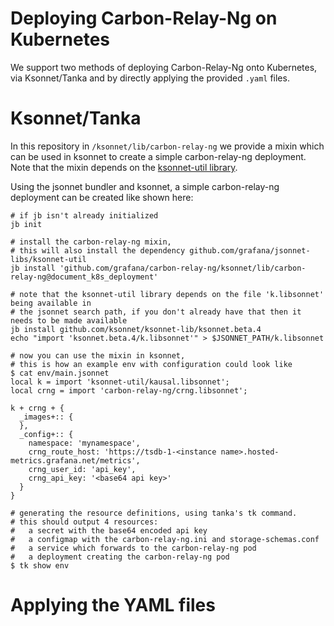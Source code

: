 # Deploying Carbon-Relay-Ng on Kubernetes

We support two methods of deploying Carbon-Relay-Ng onto Kubernetes, 
via Ksonnet/Tanka and by directly applying the provided `.yaml` files.

# Ksonnet/Tanka

In this repository in `/ksonnet/lib/carbon-relay-ng` we provide a mixin which can be used in 
ksonnet to create a simple carbon-relay-ng deployment. 
Note that the mixin depends on the [ksonnet-util library](https://github.com/grafana/jsonnet-libs/tree/master/ksonnet-util).

Using the jsonnet bundler and ksonnet, a simple carbon-relay-ng deployment can be created like shown here:

```
# if jb isn't already initialized
jb init

# install the carbon-relay-ng mixin,
# this will also install the dependency github.com/grafana/jsonnet-libs/ksonnet-util
jb install 'github.com/grafana/carbon-relay-ng/ksonnet/lib/carbon-relay-ng@document_k8s_deployment'

# note that the ksonnet-util library depends on the file 'k.libsonnet' being available in
# the jsonnet search path, if you don't already have that then it needs to be made available
jb install github.com/ksonnet/ksonnet-lib/ksonnet.beta.4
echo "import 'ksonnet.beta.4/k.libsonnet'" > $JSONNET_PATH/k.libsonnet

# now you can use the mixin in ksonnet,
# this is how an example env with configuration could look like
$ cat env/main.jsonnet
local k = import 'ksonnet-util/kausal.libsonnet';
local crng = import 'carbon-relay-ng/crng.libsonnet';

k + crng + {
  _images+:: {
  },
  _config+:: {
    namespace: 'mynamespace',
    crng_route_host: 'https://tsdb-1-<instance name>.hosted-metrics.grafana.net/metrics',
    crng_user_id: 'api_key',
    crng_api_key: '<base64 api key>'
  }
}

# generating the resource definitions, using tanka's tk command.
# this should output 4 resources:
#   a secret with the base64 encoded api key
#   a configmap with the carbon-relay-ng.ini and storage-schemas.conf
#   a service which forwards to the carbon-relay-ng pod
#   a deployment creating the carbon-relay-ng pod
$ tk show env

```

# Applying the YAML files
